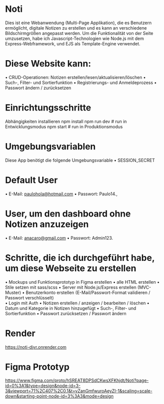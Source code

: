# Noti
Dies ist eine Webanwendung (Multi-Page Applikation), die es Benutzern ermöglicht, digitale Notizen zu erstellen und es kann an verschiedene Bildschirmgrößen angepasst werden.
Um die Funktionalität von der Seite umzusetzen, habe ich Javascript-Technologien wie Node.js mit dem Express-Webframework, und EJS als Template-Engine verwendet.

# Diese Website kann:
• CRUD-Operationen: Notizen erstellen/lesen/aktualisieren/löschen
• Such-, Filter- und Sortierfunktion
• Registrierungs- und Anmeldeprozess
• Passwort ändern / zurücksetzen

# Einrichtungsschritte
Abhängigkeiten installieren
npm install
npm run dev # run in Entwicklungsmodus
npm start # run in Produktionsmodus

# Umgebungsvariablen
Diese App benötigt die folgende Umgebungsvariable
• SESSION_SECRET

# Default User
• E-Mail: paulohola@hotmail.com
• Passwort: Paulo14.,

# User, um den dashboard ohne Notizen anzuzeigen
• E-Mail: anacaro@gmail.com
• Passwort: Admin123.

# Schritte, die ich durchgeführt habe, um diese Webseite zu erstellen
• Mockups und Funktionsprototyp in Figma erstellen 
• alle HTML erstellen
• Stile setzen mit sass/scss
• Server mit Node.js/Express erstellen (MVC-Muster)
• Benutzerkonto erstellen (E-Mail/Passwort-Format validieren / Passwort verschlüsselt)   
• Login mit Auth
• Notizen erstellen / anzeigen / bearbeiten / löschen
• Datum und Kategorie in Notizen hinzugefügt
• Such-, Filter- und Sortierfunktion
• Passwort zurücksetzen / Passwort ändern

# Render
https://noti-djvr.onrender.com

# Figma Prototyp
https://www.figma.com/proto/hSREAT8DPSdCKwsXFKhjdt/Noti?page-id=0%3A1&type=design&node-id=3-3&viewport=71%2C407%2C0.1&t=vZanGmfwuroAeyZI-1&scaling=scale-down&starting-point-node-id=3%3A3&mode=design